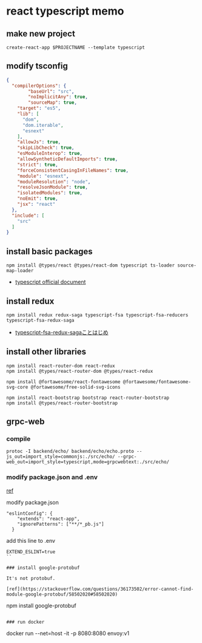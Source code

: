 # react typescript memo

## make new project

```
create-react-app $PROJECTNAME --template typescript
```

## modify tsconfig

```json
{
  "compilerOptions": {
		"baseUrl": "src",
		"noImplicitAny": true,
		"sourceMap": true,
    "target": "es5",
    "lib": [
      "dom",
      "dom.iterable",
      "esnext"
    ],
    "allowJs": true,
    "skipLibCheck": true,
    "esModuleInterop": true,
    "allowSyntheticDefaultImports": true,
    "strict": true,
    "forceConsistentCasingInFileNames": true,
    "module": "esnext",
    "moduleResolution": "node",
    "resolveJsonModule": true,
    "isolatedModules": true,
    "noEmit": true,
    "jsx": "react"
  },
  "include": [
    "src"
  ]
}

```


## install basic packages

```
npm install @types/react @types/react-dom typescript ts-loader source-map-loader
```
- [typescript official document](https://www.typescriptlang.org/docs/handbook/react-&-webpack.html)

## install redux

```
npm install redux redux-saga typescript-fsa typescript-fsa-reducers typescript-fsa-redux-saga
```
- [typescript-fsa-redux-sagaことはじめ](https://qiita.com/kentac55/items/6d2944c86c8e125ac644)

## install other libraries

```
npm install react-router-dom react-redux
npm install @types/react-router-dom @types/react-redux
```

```
npm install @fortawesome/react-fontawesome @fortawesome/fontawesome-svg-core @fortawesome/free-solid-svg-icons
```

```
npm install react-bootstrap bootstrap react-router-bootstrap
npm install @types/react-router-bootstrap
```

## grpc-web

### compile
```
protoc -I backend/echo/ backend/echo/echo.proto --js_out=import_style=commonjs:./src/echo/ --grpc-web_out=import_style=typescript,mode=grpcwebtext:./src/echo/
```

### modify package.json and .env

[ref](https://github.com/grpc/grpc-web/issues/447#issuecomment-568559394)

modify package.json 

```
"eslintConfig": {
    "extends": "react-app",
    "ignorePatterns": ["**/*_pb.js"]
  }
```

add this line to .env

```
EXTEND_ESLINT=true
``

### install google-protobuf

It's not protobuf.

[ref](https://stackoverflow.com/questions/36173502/error-cannot-find-module-google-protobuf/58502020#58502020)

```
npm install google-protobuf
```

### run docker 

```
docker run --net=host -it -p 8080:8080 envoy:v1
```

